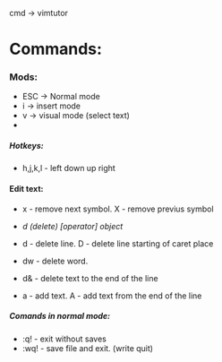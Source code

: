 cmd -> vimtutor
# Commands:  

### Mods:
* ESC -> Normal mode
* i -> insert mode
* v -> visual mode (select text)
* 

##### Hotkeys:
* h,j,k,l - left down up right

#### Edit text:
* x - remove next symbol. X - remove previus symbol

* *d (delete) [operator] object*
* d - delete line. D - delete line starting of caret place
* dw - delete word.
* d& - delete text to the end of the line

* a - add text. A - add text from the end of the line

##### Comands in normal mode:
* :q! - exit without saves
* :wq! - save file and exit. (write quit)


 
  
